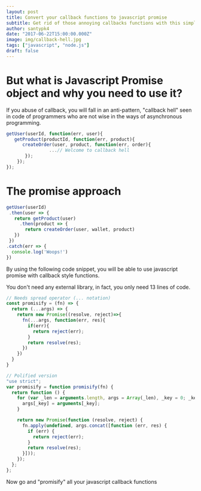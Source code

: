 ```yaml
---
layout: post
title: Convert your callback functions to javascript promise
subtitle: Get rid of those annoying callbacks functions with this simple utility
author: santypk4
date: "2017-06-22T15:00:00.000Z"
image: img/callback-hell.jpg
tags: ["javascript", "node.js"]
draft: false
---
```


# But what is Javascript Promise object and why you need to use it?

If you abuse of callback, you will fall in an anti-pattern, "callback hell" seen in code of programmers who are not wise in the ways of asynchronous programming.

```javascript
getUser(userId, function(err, user){
   getProduct(productId, function(err, product){
      createOrder(user, product, function(err, order){
                ...// Welcome to callback hell
       });
    });
});
```

# The promise approach
```javascript
getUser(userId)
 .then(user => {
   return getProduct(user)
     .then(product => {
       return createOrder(user, wallet, product)
   })
 })
.catch(err => { 
  console.log('Woops!') 
})
```

By using the following code snippet, you will be able to use javascript promise with callback style functions.

You don't need any external library, in fact, you only need 13 lines of code.

```javascript
// Needs spread operator (... notation)
const promisify = (fn) => {
  return (...args) => {
    return new Promise((resolve, reject)=>{
      fn(...args, function(err, res){
        if(err){
          return reject(err);
        }
        return resolve(res);
      })
    })
  }
}
```

```javascript
// Polified version
"use strict";
var promisify = function promisify(fn) {
  return function () {
    for (var _len = arguments.length, args = Array(_len), _key = 0; _key < _len; _key++) {
      args[_key] = arguments[_key];
    }

    return new Promise(function (resolve, reject) {
      fn.apply(undefined, args.concat([function (err, res) {
        if (err) {
          return reject(err);
        }
        return resolve(res);
      }]));
    });
  };
}; 
```

Now go and "promisify" all your javascript callback functions